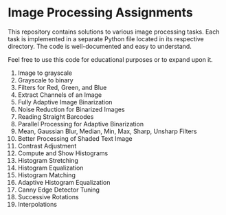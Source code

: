# Image Processing Assignments

This repository contains solutions to various image processing tasks.
Each task is implemented in a separate Python file located in its respective directory.  The code is well-documented and easy to understand.

Feel free to use this code for educational purposes or to expand upon it.


1. Image to grayscale
2. Grayscale to binary
3. Filters for Red, Green, and Blue
4. Extract Channels of an Image
5. Fully Adaptive Image Binarization
6. Noise Reduction for Binarized Images
7. Reading Straight Barcodes
8. Parallel Processing for Adaptive Binarization
9. Mean, Gaussian Blur, Median, Min, Max, Sharp, Unsharp Filters
10. Better Processing of Shaded Text Image
11. Contrast Adjustment
12. Compute and Show Histograms
13. Histogram Stretching
14. Histogram Equalization
15. Histogram Matching
16. Adaptive Histogram Equalization
17. Canny Edge Detector Tuning
18. Successive Rotations
19. Interpolations

